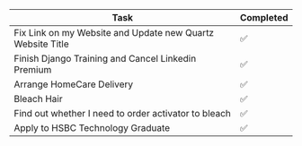 
| Task                                                       | Completed |
| ---------------------------------------------------------- | --------- |
| Fix Link on my Website and Update new Quartz Website Title | ✅         |
| Finish Django Training and Cancel Linkedin Premium         | ✅         |
| Arrange HomeCare Delivery                                  | ✅         |
| Bleach Hair                                                | ✅         |
| Find out whether I need to order activator to bleach       | ✅         |
| Apply to HSBC Technology Graduate                          | ✅         |
